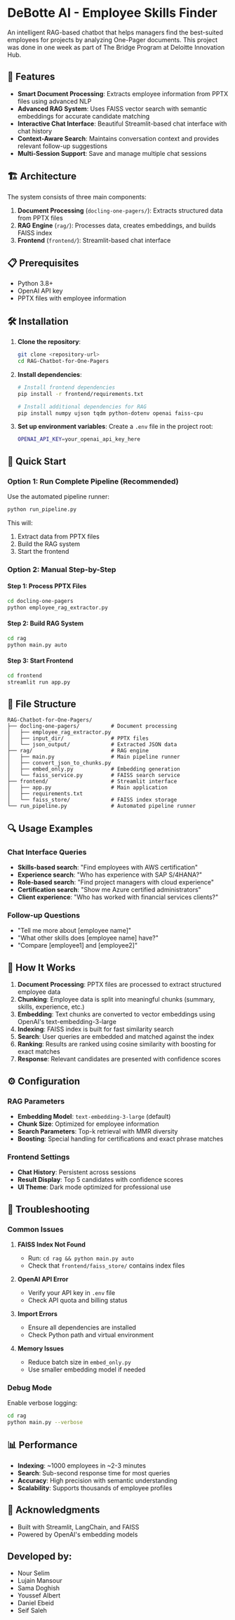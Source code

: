 # DeBotte AI - Employee Skills Finder

An intelligent RAG-based chatbot that helps managers find the best-suited employees for projects by analyzing One-Pager documents. This project was done in one week as part of The Bridge Program at Deloitte Innovation Hub. 

## 🚀 Features

- **Smart Document Processing**: Extracts employee information from PPTX files using advanced NLP
- **Advanced RAG System**: Uses FAISS vector search with semantic embeddings for accurate candidate matching
- **Interactive Chat Interface**: Beautiful Streamlit-based chat interface with chat history
- **Context-Aware Search**: Maintains conversation context and provides relevant follow-up suggestions
- **Multi-Session Support**: Save and manage multiple chat sessions

## 🏗️ Architecture

The system consists of three main components:

1. **Document Processing** (`docling-one-pagers/`): Extracts structured data from PPTX files
2. **RAG Engine** (`rag/`): Processes data, creates embeddings, and builds FAISS index
3. **Frontend** (`frontend/`): Streamlit-based chat interface

## 📋 Prerequisites

- Python 3.8+
- OpenAI API key
- PPTX files with employee information

## 🛠️ Installation

1. **Clone the repository**:
   ```bash
   git clone <repository-url>
   cd RAG-Chatbot-for-One-Pagers
   ```

2. **Install dependencies**:
   ```bash
   # Install frontend dependencies
   pip install -r frontend/requirements.txt
   
   # Install additional dependencies for RAG
   pip install numpy ujson tqdm python-dotenv openai faiss-cpu
   ```

3. **Set up environment variables**:
   Create a `.env` file in the project root:
   ```bash
   OPENAI_API_KEY=your_openai_api_key_here
   ```

## 🚀 Quick Start

### Option 1: Run Complete Pipeline (Recommended)

Use the automated pipeline runner:

```bash
python run_pipeline.py
```

This will:
1. Extract data from PPTX files
2. Build the RAG system
3. Start the frontend

### Option 2: Manual Step-by-Step

#### Step 1: Process PPTX Files
```bash
cd docling-one-pagers
python employee_rag_extractor.py
```

#### Step 2: Build RAG System
```bash
cd rag
python main.py auto
```

#### Step 3: Start Frontend
```bash
cd frontend
streamlit run app.py
```

## 📁 File Structure

```
RAG-Chatbot-for-One-Pagers/
├── docling-one-pagers/          # Document processing
│   ├── employee_rag_extractor.py
│   ├── input_dir/               # PPTX files
│   └── json_output/             # Extracted JSON data
├── rag/                         # RAG engine
│   ├── main.py                  # Main pipeline runner
│   ├── convert_json_to_chunks.py
│   ├── embed_only.py            # Embedding generation
│   └── faiss_service.py         # FAISS search service
├── frontend/                    # Streamlit interface
│   ├── app.py                   # Main application
│   ├── requirements.txt
│   └── faiss_store/             # FAISS index storage
└── run_pipeline.py              # Automated pipeline runner
```

## 🔍 Usage Examples

### Chat Interface Queries

- **Skills-based search**: "Find employees with AWS certification"
- **Experience search**: "Who has experience with SAP S/4HANA?"
- **Role-based search**: "Find project managers with cloud experience"
- **Certification search**: "Show me Azure certified administrators"
- **Client experience**: "Who has worked with financial services clients?"

### Follow-up Questions

- "Tell me more about [employee name]"
- "What other skills does [employee name] have?"
- "Compare [employee1] and [employee2]"

## 🧠 How It Works

1. **Document Processing**: PPTX files are processed to extract structured employee data
2. **Chunking**: Employee data is split into meaningful chunks (summary, skills, experience, etc.)
3. **Embedding**: Text chunks are converted to vector embeddings using OpenAI's text-embedding-3-large
4. **Indexing**: FAISS index is built for fast similarity search
5. **Search**: User queries are embedded and matched against the index
6. **Ranking**: Results are ranked using cosine similarity with boosting for exact matches
7. **Response**: Relevant candidates are presented with confidence scores

## ⚙️ Configuration

### RAG Parameters

- **Embedding Model**: `text-embedding-3-large` (default)
- **Chunk Size**: Optimized for employee information
- **Search Parameters**: Top-k retrieval with MMR diversity
- **Boosting**: Special handling for certifications and exact phrase matches

### Frontend Settings

- **Chat History**: Persistent across sessions
- **Result Display**: Top 5 candidates with confidence scores
- **UI Theme**: Dark mode optimized for professional use

## 🔧 Troubleshooting

### Common Issues

1. **FAISS Index Not Found**
   - Run: `cd rag && python main.py auto`
   - Check that `frontend/faiss_store/` contains index files

2. **OpenAI API Error**
   - Verify your API key in `.env` file
   - Check API quota and billing status

3. **Import Errors**
   - Ensure all dependencies are installed
   - Check Python path and virtual environment

4. **Memory Issues**
   - Reduce batch size in `embed_only.py`
   - Use smaller embedding model if needed

### Debug Mode

Enable verbose logging:
```bash
cd rag
python main.py --verbose
```

## 📊 Performance

- **Indexing**: ~1000 employees in ~2-3 minutes
- **Search**: Sub-second response time for most queries
- **Accuracy**: High precision with semantic understanding
- **Scalability**: Supports thousands of employee profiles

## 🙏 Acknowledgments

- Built with Streamlit, LangChain, and FAISS
- Powered by OpenAI's embedding models

## Developed by:
- Nour Selim
- Lujain Mansour
- Sama Doghish
- Youssef Albert
- Daniel Ebeid
- Seif Saleh 
